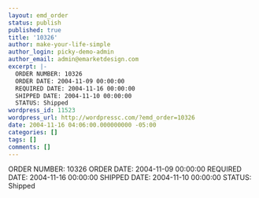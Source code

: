 ```yaml
---
layout: emd_order
status: publish
published: true
title: '10326'
author: make-your-life-simple
author_login: picky-demo-admin
author_email: admin@emarketdesign.com
excerpt: |-
  ORDER NUMBER: 10326
  ORDER DATE: 2004-11-09 00:00:00
  REQUIRED DATE: 2004-11-16 00:00:00
  SHIPPED DATE: 2004-11-10 00:00:00
  STATUS: Shipped
wordpress_id: 11523
wordpress_url: http://wordpressc.com/?emd_order=10326
date: 2004-11-16 04:06:00.000000000 -05:00
categories: []
tags: []
comments: []
---
```

ORDER NUMBER: 10326
ORDER DATE: 2004-11-09 00:00:00
REQUIRED DATE: 2004-11-16 00:00:00
SHIPPED DATE: 2004-11-10 00:00:00
STATUS: Shipped
